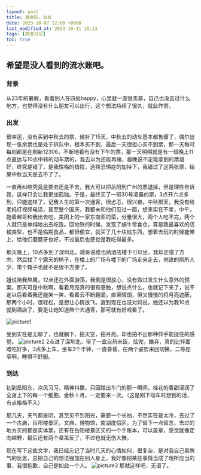 ```yaml
---
layout: post
title: 游岳阳，与友
date: 2023-10-07 12:00 +0800
last_modified_at: 2023-10-11 16:13 
tags: [旅游日记]
toc: true
---
```



## 希望是没人看到的流水账吧。

### 背景
从23年的暑假，看着别人在四处happy，心里就一直很羡慕，自己也没去过什么地方，也觉得没有什么朋友可以出行，这个想法持续了很久，就此作罢。

<!-- 快开学那阵子，我一直想在国庆的时候叫上啊舅和啊咂去湖南，他们很随意，让我莫名心头不爽，虽然我自己的臭性格也就这样，作罢。 -->

<!-- 九月中旬，咂二老说要去岳阳，我本意想去长沙，后来也就随他们去了，当了4天电灯泡。 -->

### 出发
很幸运，没有买到中秋去的票，候补了15天，中秋去的动车基本都售罄了，偶尔出现一张余票也是处于排队中，根本买不到，最后一天很担心买不到票，那一天每时每刻都是在刷新12306，不断地看有没有下午的票，那一天明明就是有一班晚上11点直达与10点中转的动车票的，我去以为还能再赌，越晚说不定能拿到的票越好，终究是错了，是我性格的扭捏，选择恐惧症的加持下，我错过了这两张票，结果中秋当天是去不了了。

一直再纠结究竟是要去还是不去，我大可以把岳阳到广州的票退掉，但是理性告诉我，这样只会让我更加孤独。于是，最终买了一班30号凌晨的票，3点开六点多到，只能这样了，记我人生的第一次通宵，很忐忑，很兴奋。中秋那天，我没有给老妈打视频电话，甚至整个国庆，我都未和他们见过一面，想来实在不孝，中午，拖着越哥和我出去吃，美团上的一家东南亚的菜，分量很大，两个人吃不完，两个人就只是单纯地出去吃饭。回地铁的时候，发现了蜗牛零食仓，算是我最喜欢的店铺类型，也不是临期食品，都很便宜，就买了几十块钱东西，想着去玩的时候能带上，给他们磨磨牙也好，不过最后也感觉是我吃得最多。

那天晚上，10点多到了深圳北，越哥说维也纳酒店楼下可以坐，我却走错了方向，然后找了个露天的椅子，在楼上的广场与楼下的广场走来走去，地铁的厕所人少，带个箱子也就不是很不方便了。

姐说陪我熬鹰，12点还在外面游荡，我倒是很放心，没有做过发生什么意外的预案，那天可是中秋啊，看着月亮真的很有感触，想说点什么，也就记下来了，说不定以后看着我还能笑一笑，看着云不断翻涌，直至晴朗，但又慢慢的将月亮遮蔽，那两个小时，很轻松，是想让心情放飞。直到现在也没对妈说，她还以为我10点就到酒店了，要是让她知道熬个大通宵，那可就有好戏看了。

![picture1](https://i.postimg.cc/28py6qkN/1.png "发疯文学")

坐到实在是无聊了，也就躺下，拍天空，拍月亮。却也拍不出那种伸手能捉住的感觉。
![picture2](https://i.postimg.cc/jqnCt6rh/2.jpg "抓月亮")
2点进了深圳北，带了一盒自热米饭，炫完，嫌弃，真的比拌面难吃好多，3点多上车，坐车3个半钟，一直昏昏，在两个姿势来回切换，二等座窄啊，睡得不舒服。

### 到达
初到岳阳东，凉风习习，精神抖擞，只因踏出车门的那一瞬间，桂花的香甜浸润了全身上下的每一个细胞，金秋十月，一定要来一次。（这是刚下动车时想到的话，有点格格不入）

那几天，天气都是阴，甚至见不到阳光，需要一个长袖，不然实在是太冷，去过了一个古庙，岳阳楼景区，文庙，博物馆，南湖度假区，为了留下一点留念，去过的地方买的都是实体票，还有在岳阳楼景区买的一个手账本，可以盖章，感觉就像定向越野，最后还有两个章盖反了，不过也就无伤大雅。

现在写下这些文字，我已经忘记了当时几天的心情如何，很复杂，是对我自己臭脾气的反思，总把自己的想法强加在别人身上，我好像把某些事情当成了理所应当的事，我很抱歉，自己是如此一个人。
![picture3](https://i.postimg.cc/4NKy46k5/3.jpg "岳阳楼")
那就这样吧，无语了。